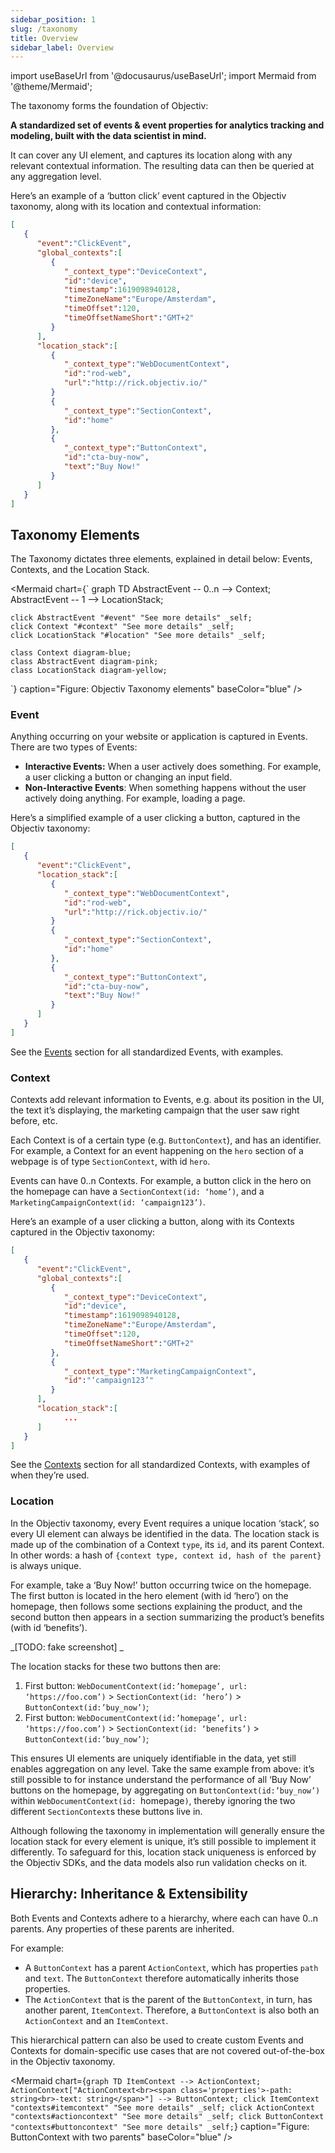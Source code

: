 ```yaml
---
sidebar_position: 1
slug: /taxonomy
title: Overview
sidebar_label: Overview
---
```


import useBaseUrl from '@docusaurus/useBaseUrl';
import Mermaid from '@theme/Mermaid';

The taxonomy forms the foundation of Objectiv: 

**A standardized set of events & event properties for analytics tracking and modeling, built with the data scientist in mind.**

It can cover any UI element, and captures its location along with any relevant contextual information. The resulting data can then be queried at any aggregation level.

Here’s an example of a ‘button click’ event captured in the Objectiv taxonomy, along with its location and contextual information:

```json title="Example: Button click with context (shortened)"
[
   {
      "event":"ClickEvent",
      "global_contexts":[
         {
            "_context_type":"DeviceContext",
            "id":"device",
            "timestamp":1619098940128,
            "timeZoneName":"Europe/Amsterdam",
            "timeOffset":120,
            "timeOffsetNameShort":"GMT+2"
         }
      ],
      "location_stack":[
         {
            "_context_type":"WebDocumentContext",
            "id":"rod-web",
            "url":"http://rick.objectiv.io/"
         }
         {
            "_context_type":"SectionContext",
            "id":"home"
         },
         {
            "_context_type":"ButtonContext",
            "id":"cta-buy-now",
            "text":"Buy Now!"
         }
      ]
   }
]
```

## Taxonomy Elements
The Taxonomy dictates three elements, explained in detail below: Events, Contexts, and the Location Stack.

<Mermaid chart={`
	graph TD
		AbstractEvent -- 0..n --> Context;
		AbstractEvent -- 1 --> LocationStack;
    
    click AbstractEvent "#event" "See more details" _self;
    click Context "#context" "See more details" _self;
    click LocationStack "#location" "See more details" _self;
    
    class Context diagram-blue;
    class AbstractEvent diagram-pink;
    class LocationStack diagram-yellow;
`}  caption="Figure: Objectiv Taxonomy elements" baseColor="blue" />


### Event

Anything occurring on your website or application is captured in Events. There are two types of Events:
*   **Interactive Events:** When a user actively does something. For example, a user clicking a button or changing an input field. 
*   **Non-Interactive Events**: When something happens without the user actively doing anything. For example, loading a page.

Here’s a simplified example of a user clicking a button, captured in the Objectiv taxonomy:

```json title="Example: Button click (shortened)"
[
   {
      "event":"ClickEvent",
      "location_stack":[
         {
            "_context_type":"WebDocumentContext",
            "id":"rod-web",
            "url":"http://rick.objectiv.io/"
         }
         {
            "_context_type":"SectionContext",
            "id":"home"
         },
         {
            "_context_type":"ButtonContext",
            "id":"cta-buy-now",
            "text":"Buy Now!"
         }
      ]
   }
]
```

See the [Events](events) section for all standardized Events, with examples.


### Context

Contexts add relevant information to Events, e.g. about its position in the UI, the text it’s displaying, the marketing campaign that the user saw right before, etc. 

Each Context is of a certain type (e.g. `ButtonContext`), and has an identifier. For example, a Context for an event happening on the `hero` section of a webpage is of type `SectionContext`, with id `hero`. 

Events can have 0..n Contexts. For example, a button click in the hero on the homepage can have a `SectionContext(id: ‘home’)`, and a `MarketingCampaignContext(id: ‘campaign123’)`.

Here’s an example of a user clicking a button, along with its Contexts captured in the Objectiv taxonomy:

```json title="Example: Multiple Contexts (shortened)"
[
   {
      "event":"ClickEvent",
      "global_contexts":[
         {
            "_context_type":"DeviceContext",
            "id":"device",
            "timestamp":1619098940128,
            "timeZoneName":"Europe/Amsterdam",
            "timeOffset":120,
            "timeOffsetNameShort":"GMT+2"
         },
         {
            "_context_type":"MarketingCampaignContext",
            "id":"‘campaign123’"
         }
      ],
      "location_stack":[
            ...
      ]
   }
]
```

See the [Contexts](contexts) section for all standardized Contexts, with examples of when they’re used.


### Location

In the Objectiv taxonomy, every Event requires a unique location ‘stack’, so every UI element can always be identified in the data. The location stack is made up of the combination of a Context `type`, its `id`, and its parent Context. In other words: a hash of `{context type, context id, hash of the parent}` is always unique.

For example, take a ‘Buy Now!’ button occurring twice on the homepage. The first button is located in the hero element (with id ‘hero’) on the homepage, then follows some sections explaining the product, and the second button then appears in a section summarizing the product’s benefits (with id ‘benefits’). 

_[TODO: fake screenshot] _

The location stacks for these two buttons then are:



1. First button: `WebDocumentContext(id:’homepage’, url: ‘https://foo.com’)` > `SectionContext(id: ‘hero’)` > `ButtonContext(id:’buy_now’)`;
2. First button: `WebDocumentContext(id:’homepage’, url: ‘https://foo.com’)` > `SectionContext(id: ‘benefits’)` > `ButtonContext(id:’buy_now’)`;

This ensures UI elements are uniquely identifiable in the data, yet still enables aggregation on any level. Take the same example from above: it’s still possible to for instance understand the performance of all ‘Buy Now’ buttons on the homepage, by aggregating on `ButtonContext(id:’buy_now’)` within `WebDocumentContext(id: `homepage`)`, thereby ignoring the two different `SectionContext`s these buttons live in.

Although following the taxonomy in implementation will generally ensure the location stack for every element is unique, it’s still possible to implement it differently. To safeguard for this, location stack uniqueness is enforced by the Objectiv SDKs, and the data models also run validation checks on it.


## Hierarchy: Inheritance & Extensibility

Both Events and Contexts adhere to a hierarchy, where each can have 0..n parents. Any properties of these parents are inherited. 

For example:
*   A `ButtonContext` has a parent `ActionContext`, which has properties `path` and `text`. The `ButtonContext` therefore automatically inherits those properties. 
*   The `ActionContext` that is the parent of the `ButtonContext`, in turn, has another parent, `ItemContext`. Therefore, a `ButtonContext` is also both an `ActionContext` and an `ItemContext`.

This hierarchical pattern can also be used to create custom Events and Contexts for domain-specific use cases that are not covered out-of-the-box in the Objectiv taxonomy.


<Mermaid chart={`
	graph TD
		ItemContext --> ActionContext;
		ActionContext["ActionContext<br><span class='properties'>-path: string<br>-text: string</span>"] --> ButtonContext;
    click ItemContext "contexts#itemcontext" "See more details" _self;
    click ActionContext "contexts#actioncontext" "See more details" _self;
    click ButtonContext "contexts#buttoncontext" "See more details" _self;
`}  caption="Figure: ButtonContext with two parents" baseColor="blue" />
